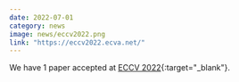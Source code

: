 ```yaml
---
date: 2022-07-01
category: news
image: news/eccv2022.png
link: "https://eccv2022.ecva.net/"
---
```


We have 1 paper accepted at [ECCV 2022](https://eccv2022.ecva.net/){:target="_blank"}.